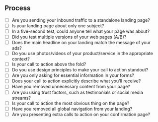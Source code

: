 ## Process
-  [ ] Are you sending your inbound traffic to a standalone landing page?
-  [ ] Is your landing page about only one subject?
-  [ ] In a five-second test, could anyone  tell what your page was about?
-  [ ] Did you test multiple versions of your web pages (A/B)?
-  [ ] Does the main headline on your landing match the message of your ads?
-  [ ] Do you use photos/videos of your product/service in the appropriate context?
-  [ ] Is your call to action above the fold?
-  [ ] Do you use design principles to make your call to action standout?
-  [ ] Are you only asking for essential information in your forms?
-  [ ] Does your call to action explicitly describe what you'll receive?
-  [ ] Have you removed unnecessary content from your page?
-  [ ] Are you using trust factors, such as testimonials or social media streams?
-  [ ] Is your call to action the most obvious thing on the page?
-  [ ] Have you removed all global navigation from your landing?
-  [ ] Are you presenting extra calls to action on your confirmation page?
